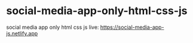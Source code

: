 # social-media-app-only-html-css-js
social media app only html css js
live: https://social-media-app-js.netlify.app
